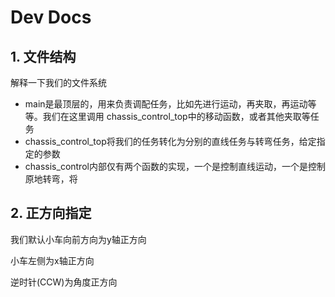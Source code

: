 # Dev Docs

## 1. 文件结构

解释一下我们的文件系统

- main是最顶层的，用来负责调配任务，比如先进行运动，再夹取，再运动等等。我们在这里调用 chassis_control_top中的移动函数，或者其他夹取等任务
- chassis_control_top将我们的任务转化为分别的直线任务与转弯任务，给定指定的参数
- chassis_control内部仅有两个函数的实现，一个是控制直线运动，一个是控制原地转弯，将

## 2. 正方向指定

我们默认小车向前方向为y轴正方向

小车左侧为x轴正方向

逆时针(CCW)为角度正方向
